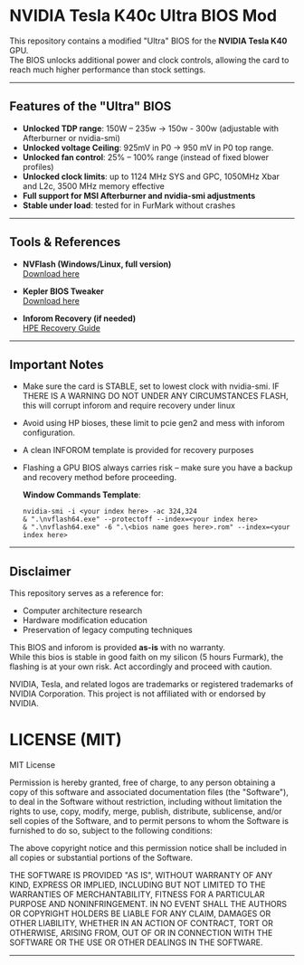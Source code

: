 # NVIDIA Tesla K40c Ultra BIOS Mod

This repository contains a modified "Ultra" BIOS for the **NVIDIA Tesla K40** GPU.  
The BIOS unlocks additional power and clock controls, allowing the card to reach much higher performance than stock settings.

---

## Features of the "Ultra" BIOS
- **Unlocked TDP range**: 150W – 235w -> 150w - 300w (adjustable with Afterburner or nvidia-smi)  
- **Unlocked voltage Ceiling**: 925mV in P0 -> 950 mV in P0 top range.
- **Unlocked fan control**: 25% – 100% range (instead of fixed blower profiles)  
- **Unlocked clock limits**: up to 1124 MHz SYS and GPC, 1050MHz Xbar and L2c, 3500 MHz memory effective 
- **Full support for MSI Afterburner and nvidia-smi adjustments**  
- **Stable under load**: tested for in FurMark without crashes  

---

## Tools & References
- **NVFlash (Windows/Linux, full version)**  
  [Download here](https://www.techpowerup.com/download/nvidia-nvflash/)  

- **Kepler BIOS Tweaker**  
  [Download here](https://www.techpowerup.com/download/kepler-bios-tweaker/)  

- **Inforom Recovery (if needed)**  
  [HPE Recovery Guide](https://support.hpe.com/hpesc/public/docDisplay?docId=sf000073504en_us&docLocale=en_US)  

---

## Important Notes
- Make sure the card is STABLE, set to lowest clock with nvidia-smi. IF THERE IS A WARNING DO NOT UNDER ANY CIRCUMSTANCES FLASH, this will corrupt inforom and require recovery under linux
- Avoid using HP bioses, these limit to pcie gen2 and mess with inforom configuration.
- A clean INFOROM template is provided for recovery purposes
- Flashing a GPU BIOS always carries risk – make sure you have a backup and recovery method before proceeding.  

  **Window Commands Template**:
  ```
  nvidia-smi -i <your index here> -ac 324,324
  & ".\nvflash64.exe" --protectoff --index=<your index here>
  & ".\nvflash64.exe" -6 ".\<bios name goes here>.rom" --index=<your index here>
  ```

---

## Disclaimer
This repository serves as a reference for:
- Computer architecture research
- Hardware modification education
- Preservation of legacy computing techniques

This BIOS and inforom is provided **as-is** with no warranty.  
While this bios is stable in good faith on my silicon (5 hours Furmark), the flashing is at your own risk. Act accordingly and proceed with caution.

NVIDIA, Tesla, and related logos are trademarks or registered trademarks of NVIDIA Corporation. This project is not affiliated with or endorsed by NVIDIA.

# LICENSE (MIT)

MIT License

Permission is hereby granted, free of charge, to any person obtaining a copy
of this software and associated documentation files (the "Software"), to deal
in the Software without restriction, including without limitation the rights
to use, copy, modify, merge, publish, distribute, sublicense, and/or sell
copies of the Software, and to permit persons to whom the Software is
furnished to do so, subject to the following conditions:

The above copyright notice and this permission notice shall be included in all
copies or substantial portions of the Software.

THE SOFTWARE IS PROVIDED "AS IS", WITHOUT WARRANTY OF ANY KIND, EXPRESS OR
IMPLIED, INCLUDING BUT NOT LIMITED TO THE WARRANTIES OF MERCHANTABILITY,
FITNESS FOR A PARTICULAR PURPOSE AND NONINFRINGEMENT. IN NO EVENT SHALL THE
AUTHORS OR COPYRIGHT HOLDERS BE LIABLE FOR ANY CLAIM, DAMAGES OR OTHER
LIABILITY, WHETHER IN AN ACTION OF CONTRACT, TORT OR OTHERWISE, ARISING FROM,
OUT OF OR IN CONNECTION WITH THE SOFTWARE OR THE USE OR OTHER DEALINGS IN THE
SOFTWARE.


---
